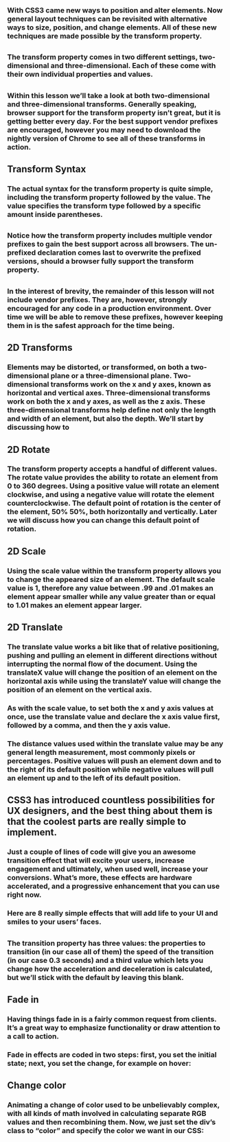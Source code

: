 
### With CSS3 came new ways to position and alter elements. Now general layout techniques can be revisited with alternative ways to size, position, and change elements. All of these new techniques are made possible by the transform property.

## 
### The transform property comes in two different settings, two-dimensional and three-dimensional. Each of these come with their own individual properties and values.
## 
### Within this lesson we’ll take a look at both two-dimensional and three-dimensional transforms. Generally speaking, browser support for the transform property isn’t great, but it is getting better every day. For the best support vendor prefixes are encouraged, however you may need to download the nightly version of Chrome to see all of these transforms in action.

## Transform Syntax
### The actual syntax for the transform property is quite simple, including the transform property followed by the value. The value specifies the transform type followed by a specific amount inside parentheses.
## 
### Notice how the transform property includes multiple vendor prefixes to gain the best support across all browsers. The un-prefixed declaration comes last to overwrite the prefixed versions, should a browser fully support the transform property.
## 
### In the interest of brevity, the remainder of this lesson will not include vendor prefixes. They are, however, strongly encouraged for any code in a production environment. Over time we will be able to remove these prefixes, however keeping them in is the safest approach for the time being.
## 2D Transforms
### Elements may be distorted, or transformed, on both a two-dimensional plane or a three-dimensional plane. Two-dimensional transforms work on the x and y axes, known as horizontal and vertical axes. Three-dimensional transforms work on both the x and y axes, as well as the z axis. These three-dimensional transforms help define not only the length and width of an element, but also the depth. We’ll start by discussing how to
## 2D Rotate
### The transform property accepts a handful of different values. The rotate value provides the ability to rotate an element from 0 to 360 degrees. Using a positive value will rotate an element clockwise, and using a negative value will rotate the element counterclockwise. The default point of rotation is the center of the element, 50% 50%, both horizontally and vertically. Later we will discuss how you can change this default point of rotation.
## 2D Scale
### Using the scale value within the transform property allows you to change the appeared size of an element. The default scale value is 1, therefore any value between .99 and .01 makes an element appear smaller while any value greater than or equal to 1.01 makes an element appear larger.
## 2D Translate
### The translate value works a bit like that of relative positioning, pushing and pulling an element in different directions without interrupting the normal flow of the document. Using the translateX value will change the position of an element on the horizontal axis while using the translateY value will change the position of an element on the vertical axis.

### As with the scale value, to set both the x and y axis values at once, use the translate value and declare the x axis value first, followed by a comma, and then the y axis value.

### The distance values used within the translate value may be any general length measurement, most commonly pixels or percentages. Positive values will push an element down and to the right of its default position while negative values will pull an element up and to the left of its default position.
## CSS3 has introduced countless possibilities for UX designers, and the best thing about them is that the coolest parts are really simple to implement.
### Just a couple of lines of code will give you an awesome transition effect that will excite your users, increase engagement and ultimately, when used well, increase your conversions. What’s more, these effects are hardware accelerated, and a progressive enhancement that you can use right now.

### Here are 8 really simple effects that will add life to your UI and smiles to your users’ faces. 
## 
### The transition property has three values: the properties to transition (in our case all of them) the speed of the transition (in our case 0.3 seconds) and a third value which lets you change how the acceleration and deceleration is calculated, but we’ll stick with the default by leaving this blank.
## Fade in
### Having things fade in is a fairly common request from clients. It’s a great way to emphasize functionality or draw attention to a call to action.

### Fade in effects are coded in two steps: first, you set the initial state; next, you set the change, for example on hover:
## Change color
### Animating a change of color used to be unbelievably complex, with all kinds of math involved in calculating separate RGB values and then recombining them. Now, we just set the div’s class to “color” and specify the color we want in our CSS: